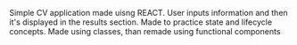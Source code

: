 
Simple CV application made uisng REACT. User inputs information and then it's displayed in the results section. Made to practice state and lifecycle concepts. Made using classes, than remade using functional components

